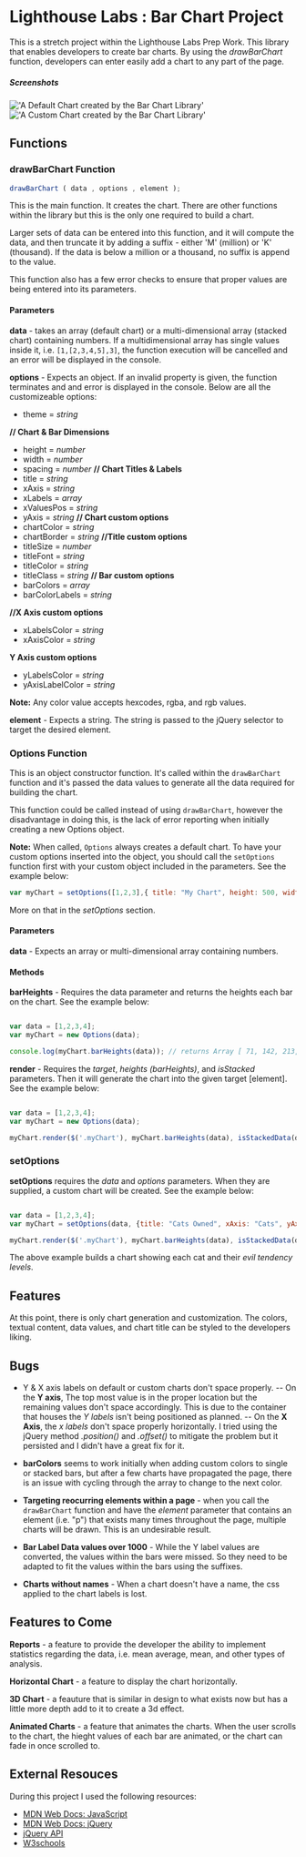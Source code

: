 # Lighthouse Labs : Bar Chart Project

This is a stretch project within the Lighthouse Labs Prep Work. This library that enables developers to create bar charts. By using the *drawBarChart* function, developers can enter easily add a chart to any part of the page. 

##### Screenshots

!['A Default Chart created by the Bar Chart Library'](https://github.com/matt6frey/Bar-Chart-LHL/blob/master/img/default-chart.png "Default Chart")
!['A Custom Chart created by the Bar Chart Library'](https://github.com/matt6frey/Bar-Chart-LHL/blob/master/img/stacked-custom.png "A Stacked Custom Chart")

## Functions

### drawBarChart Function

```javascript
drawBarChart ( data , options , element );
```

This is the main function. It creates the chart. There are other functions within the library but this is the only one required to build a chart.

Larger sets of data can be entered into this function, and it will compute the data, and then truncate it by adding a suffix - either 'M' (million) or 'K' (thousand). If the data is below a million or a thousand, no suffix is append to the value.

This function also has a few error checks to ensure that proper values are being entered into its parameters.

#### Parameters

**data** - takes an array (default chart) or a multi-dimensional array (stacked chart) containing numbers. If a multidimensional array has single values inside it, i.e. `[1,[2,3,4,5],3]`, the function execution will be cancelled and an error will be displayed in the console.

**options** - Expects an object. If an invalid property is given, the function terminates and and error is displayed in the console. Below are all the customizeable options:

 - theme = *string* 

**// Chart & Bar Dimensions**
 - height  = *number*
 - width = *number*
 - spacing =  *number*
**// Chart Titles & Labels**
 - title = *string* 
 - xAxis = *string*
 - xLabels = *array*
 - xValuesPos = *string* 
 - yAxis = *string* 
**// Chart custom options**
 - chartColor = *string* 
 - chartBorder = *string* 
**//Title custom options**
 - titleSize = *number* 
 - titleFont = *string* 
 - titleColor = *string* 
 - titleClass = *string* 
**// Bar custom options**
 - barColors = *array* 
 - barColorLabels = *string* 

**//X Axis custom options**
 - xLabelsColor = *string* 
 - xAxisColor = *string* 
  
**Y Axis custom options**
 - yLabelsColor = *string* 
 - yAxisLabelColor = *string* 

**Note:** Any color value accepts hexcodes, rgba, and rgb values.

**element** - Expects a string. The string is passed to the jQuery selector to target the desired element. 

### Options Function

This is an object constructor function. It's called within the `drawBarChart` function and it's passed the data values to generate all the data required for building the chart.

This function could be called instead of using `drawBarChart`, however the disadvantage in doing this, is the lack of error reporting when initially creating a new Options object.

**Note:** When called, `Options` always creates a default chart. To have your custom options inserted into the object, you should call the `setOptions` function first with your custom object included in the parameters. See the example below:

```javascript
var myChart = setOptions([1,2,3],{ title: "My Chart", height: 500, width: 700, barColors: ["red","blue","yellow"], xAxis: "Choices", yAxis: "Number of Votes" });
```

More on that in the *setOptions* section. 


#### Parameters

**data** - Expects an array or multi-dimensional array containing numbers.

#### Methods

**barHeights** - Requires the data parameter and returns the heights each bar on the chart. See the example below:

```javascript

var data = [1,2,3,4];
var myChart = new Options(data);

console.log(myChart.barHeights(data)); // returns Array [ 71, 142, 213, 285 ]

```

**render** - Requires the *target*, *heights (barHeights)*, and *isStacked* parameters. Then it will generate the chart into the given target [element]. See the example below:

```javascript

var data = [1,2,3,4];
var myChart = new Options(data);

myChart.render($('.myChart'), myChart.barHeights(data), isStackedData(data)); // Creates chart to element that has '.myChart' class.

```

### setOptions

**setOptions** requires the *data* and *options* parameters. When they are supplied, a custom chart will be created. See the example below:

```javascript

var data = [1,2,3,4];
var myChart = setOptions(data, {title: "Cats Owned", xAxis: "Cats", yAxis: "Evil Tendency Level", xLabels: ["Chaz", "Morty", "Max", "Sumoo"] );

myChart.render($('.myChart'), myChart.barHeights(data), isStackedData(data)); // Creates chart to element that has '.myChart' class.

```

The above example builds a chart showing each cat and their *evil tendency levels*.

## Features

At this point, there is only chart generation and customization. The colors, textual content, data values, and chart title can be styled to the developers liking.

## Bugs

 - Y & X axis labels on default or custom charts don't space properly. 
 -- On the **Y axis**, The top most value is in the proper location but the remaining values don't space accordingly. This is due to the container that houses the *Y labels* isn't being positioned as planned.
 -- On the **X Axis**, the *x labels* don't space properly horizontally. I tried using the jQuery method *.position()* and *.offset()* to mitigate the problem but it persisted and I didn't have a great fix for it. 
 - **barColors** seems to work initially when adding custom colors to single or stacked bars, but after a few charts have propagated the page, there is an issue with cycling through the array to change to the next color. 
 - **Targeting reocurring elements within a page** - when you call the `drawBarChart` function and have the *element* parameter that contains an element (i.e. "p") that exists many times throughout the page, multiple charts will be drawn. This is an undesirable result.

 - **Bar Label Data values over 1000** - While the Y label values are converted, the values within the bars were missed. So they need to be adapted to fit the values within the bars using the suffixes.

 - **Charts without names** - When a chart doesn't have a name, the css applied to the chart labels is lost. 


## Features to Come

**Reports** - a feature to provide the developer the ability to implement statistics regarding the data, i.e. mean average, mean, and other types of analysis. 

**Horizontal Chart** - a feature to display the chart horizontally.

**3D Chart** - a feauture that is similar in design to what exists now but has a little more depth add to it to create a 3d effect.

**Animated Charts** - a feature that animates the charts. When the user scrolls to the chart, the hieght values of each bar are animated, or the chart can fade in once scrolled to.

## External Resouces

During this project I used the following resources:

- [MDN Web Docs: JavaScript](https://developer.mozilla.org/bm/docs/Web/JavaScript)
- [MDN Web Docs: jQuery](https://developer.mozilla.org/en-US/docs/Glossary/jQuery)
- [jQuery API](https://developer.mozilla.org/en-US/docs/Glossary/jQuery)
- [W3schools](https://www.w3schools.com/)


